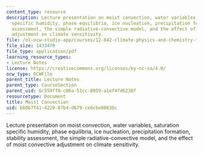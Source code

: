 ```yaml
---
content_type: resource
description: Lecture presentation on moist convection, water variables, saturation
  specific humidity, phase equilibria, ice nucleation, precipitation formation, stability
  assessment, the simple radiative-convective model, and the effect of moist convective
  adjustment on climate sensitivity.
file: /ol-ocw-studio-app/courses/12-842-climate-physics-and-chemistry-fall-2008/bb0b7f41422087b4d679ce6cbe0863bc_part6_3.pdf
file_size: 1433470
file_type: application/pdf
learning_resource_types:
- Lecture Notes
license: https://creativecommons.org/licenses/by-nc-sa/4.0/
ocw_type: OCWFile
parent_title: Lecture Notes
parent_type: CourseSection
parent_uid: 6c559ff8-c06a-51cc-8959-a1ef4fd6238f
resourcetype: Document
title: Moist Convection
uid: bb0b7f41-4220-87b4-d679-ce6cbe0863bc
---
```

Lecture presentation on moist convection, water variables, saturation specific humidity, phase equilibria, ice nucleation, precipitation formation, stability assessment, the simple radiative-convective model, and the effect of moist convective adjustment on climate sensitivity.
